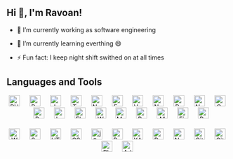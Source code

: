 ## Hi 👋, I'm Ravoan!

-   🔭 I’m currently working as software engineering

-   🌱 I’m currently learning everthing 😄

-   ⚡ Fun fact: I keep night shift swithed on at all times

## Languages and Tools

<div align="center" style="margin-bottom: 20px;">
  <img src="https://profilinator.rishav.dev/skills-assets/php-original.svg" alt="PHP" height="25" />
  &emsp;
  <img src="https://profilinator.rishav.dev/skills-assets/python-original.svg" alt="Python" height="25" />
  &emsp;
  <img src="https://profilinator.rishav.dev/skills-assets/javascript-original.svg" alt="JavaScript" height="25" />
  &emsp;
  <img src="https://profilinator.rishav.dev/skills-assets/typescript-original.svg" alt="TypeScript" height="25" />
  &emsp;
  <img src="https://profilinator.rishav.dev/skills-assets/nodejs-original-wordmark.svg" alt="Node.js" height="25" />
  &emsp;
  <img src="https://profilinator.rishav.dev/skills-assets/express-original-wordmark.svg" alt="Express.js" height="25" />
  &emsp;
  <img src="https://profilinator.rishav.dev/skills-assets/vuejs-original-wordmark.svg" alt="Vue.js" height="25" />
  &emsp;
  <img src="https://profilinator.rishav.dev/skills-assets/nuxt.png" alt="Nuxt JS" height="25" />
  &emsp;
  <img src="https://profilinator.rishav.dev/skills-assets/react-original-wordmark.svg" alt="React" height="25" />
  &emsp;
  <img src="https://profilinator.rishav.dev/skills-assets/nestjs.svg" alt="NestJS" height="25" />
  &emsp;
  <img src="https://profilinator.rishav.dev/skills-assets/graphql.png" alt="GraphQL" height="25" />
  &emsp;
  <img src="https://profilinator.rishav.dev/skills-assets/redux-original.svg" alt="Redux" height="25" />
  &emsp;
  <img src="https://profilinator.rishav.dev/skills-assets/laravel-plain-wordmark.svg" alt="Laravel" height="25" />
  &emsp;
  <img src="https://profilinator.rishav.dev/skills-assets/flask.png" alt="Flask" height="25" />
  &emsp;
  <img src="https://profilinator.rishav.dev/skills-assets/wordpress.png" alt="WordPress" height="25" />
  &emsp;
  <img src="https://profilinator.rishav.dev/skills-assets/mysql-original-wordmark.svg" alt="MySQL" height="25" />
  &emsp;
  <img src="https://profilinator.rishav.dev/skills-assets/postgresql-original-wordmark.svg" alt="PostgreSQL" height="25" />
  &emsp;
  <img src="https://profilinator.rishav.dev/skills-assets/mongodb-original-wordmark.svg" alt="MongoDB" height="25" />
  &emsp;
  <img src="https://profilinator.rishav.dev/skills-assets/firebase.png" alt="Firebase" height="25" />
  &emsp;
  <img src="https://profilinator.rishav.dev/skills-assets/redis-original-wordmark.svg" alt="Redis" height="25" />
</div>
<div align="center" style="margin-bottom: 20px;">
  <img src="https://profilinator.rishav.dev/skills-assets/webpack-original.svg" alt="Webpack" height="25" />
  &emsp;
  <img src="https://profilinator.rishav.dev/skills-assets/sass-original.svg" alt="Sass" height="25" />
  &emsp;
  <img src="https://profilinator.rishav.dev/skills-assets/html5-original-wordmark.svg" alt="HTML5" height="25" />
  &emsp;
  <img src="https://profilinator.rishav.dev/skills-assets/css3-original-wordmark.svg" alt="CSS3" height="25" />
  &emsp;
  <img src="https://profilinator.rishav.dev/skills-assets/jquery.png" alt="jQuery" height="25" />
  &emsp;
  <img src="https://profilinator.rishav.dev/skills-assets/bootstrap-plain.svg" alt="Bootstrap" height="25" />
  &emsp;
  <img src="https://profilinator.rishav.dev/skills-assets/xampp.png" alt="XAMPP" height="25" />
  &emsp;
  <img src="https://profilinator.rishav.dev/skills-assets/docker-original-wordmark.svg" alt="Docker" height="25" />
  &emsp;
  <img src="https://profilinator.rishav.dev/skills-assets/nginx-original.svg" alt="Nginx" height="25" />
  &emsp;
  <img src="https://profilinator.rishav.dev/skills-assets/gitlab.svg" alt="GitLab" height="25" />
  &emsp;
  <img src="https://profilinator.rishav.dev/skills-assets/git-scm-icon.svg" alt="Git" height="25" />
  &emsp;
  <img src="https://profilinator.rishav.dev/skills-assets/photoshop-plain.svg" alt="Photoshop" height="25" />
  &emsp;
  <img src="https://profilinator.rishav.dev/skills-assets/adobexd.png" alt="Adobe XD" height="25" />
  &emsp;
</div>

<!--
**emravoan/emravoan** is a ✨ _special_ ✨ repository because its `README.md` (this file) appears on your GitHub profile.

Here are some ideas to get you started:

- 🔭 I’m currently working on ...
- 🌱 I’m currently learning ...
- 👯 I’m looking to collaborate on ...
- 🤔 I’m looking for help with ...
- 💬 Ask me about ...
- 📫 How to reach me: ...
- 😄 Pronouns: ...
- ⚡ Fun fact: ...
-->
